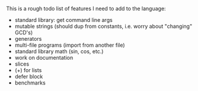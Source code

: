 
This is a rough todo list of features I need to add to the language:

* standard library: get command line args
* mutable strings (should dup from constants, i.e. worry about "changing" GCD's)
* generators
* multi-file programs (import from another file)
* standard library math (sin, cos, etc.)
* work on documentation
* slices
* (+) for lists
* defer block
* benchmarks
